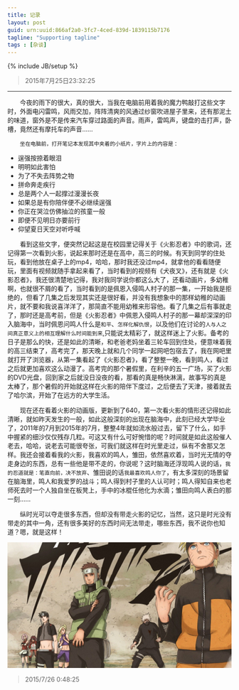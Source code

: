 ```yaml
---
title: 记录
layout: post
guid: urn:uuid:866af2a0-3fc7-4ced-839d-1839115b7176
tagline: "Supporting tagline"
tags : [杂谈]
---
```

{% include JB/setup %}

> 2015年7月25日23:32:25


----------

&emsp;&emsp;今夜的雨下的很大，真的很大，当我在电脑前用着我的魔力鸭敲打这些文字时，外面电闪雷鸣，风雨交加，阵阵清爽的风通过纱窗吹进屋子里来，还有那泥土的味道，窗外是不是传来汽车穿过路面的声音。雨声，雷鸣声，键盘的击打声，卧槽，竟然还有摩托车的声音……

&emsp;&emsp;`坐在电脑前，打开笔记本发现其中夹着的小纸片，字片上的内容是：`

- 逞强按捺着眼泪
- 明明如此害怕
- 为了不失去阵势之物
- 拼命奔走疾行
- 总是两个人一起撑过漫漫长夜
- 如果总是有你陪伴便不必继续逞强
- 你正在哭泣仿佛抽泣的孩童一般
- 即便不见明日亦要前行
- 仰望夏日天空对听呼喊	

&emsp;&emsp;看到这些文字，便突然记起这是在校园里记得关于《火影忍者》中的歌词，还记得第一次看到火影，说起来那时还是在高中，高三的时候。有天到同学的住处玩，看到他放在桌子上的mp4，哈哈，那时我还没过mp4，就拿他的看看随便玩，里面有视频就随手拿起来看了，当时看到的视频有《犬夜叉》，还有就是《火影忍者》，我还很清楚地记得，我对我同学说你都这么大了，还看动画片，多幼稚啊，也就很不屑的看了，当时看到的是佩恩入侵鸣人村子的那一集，一开始我是拒绝的，但看了几集之后发现其实还是很好看，并没有我想象中的那样幼稚的动画片，就不要和我说喜洋洋了，那简直不能用幼稚来形容他。看了几集之后有事就走了，那时还是高考前，但是《火影忍者》中佩恩入侵鸣人村子的那一幕却深深的印入脑海中，当时佩恩问鸣人什么是`和平`、`怎样化解仇恨`，以及他们在讨论的`人与人之间真正意义上的相互理解什么时间能到来`,只能说太精彩了，就这样迷上了火影。备考的日子是那么的快，还是如此的清晰，和老爸老妈坐着三轮车回到住处，便意味着我的高三结束了，高考完了，那天晚上就和几个同学一起网吧包宿去了，我在网吧里就打开了浏览器，从第一集看起了《火影忍者》，看了整整一晚，看到鸣人，看过之后就更加喜欢这么动漫了。高考完的那个暑假里，在利辛的五一广场，买了火影的DVD光盘，回到家之后就没日没夜的看，那看的真是畅快淋漓，故事写的真是太棒了，那个暑假的开始就这样在火影的陪伴下度过，之后便去了天津，接着就去了哈尔滨，开始了在远方的大学生活。

&emsp;&emsp;现在还在看着火影的动画版，更新到了640，第一次看火影的情形还记得如此清晰，就如昨天发生的一般，如此这般深刻的出现在脑海中，此刻已经大学毕业了，2011年的7月到2015年的7月，整整4年就如流水般过去，留下了什么，如手中握紧的细沙仅仅残存几粒。可这又有什么可好惋惜的呢？时间就是如此这般催人老去，哈哈，说老去可能很夸张，可我们就这样在时光里走过，纵有不舍那又怎样。我还会接着看我的火影，我喜欢的鸣人，雏田，依然喜欢着，当时光无情的夺走身边的东西，总有一些他是带不走的，你说呢？这时脑海还浮现鸣人说的话，`我的忍道就是：笔直向前，决不放弃`、雏田说的话`我最喜欢鸣人你了`，有太多深刻的场景留在脑海里，鸣人和我爱罗的战斗；鸣人得到村子里的人认可时；鸣人得知自来也老师死去时一个人独自坐在板凳上，手中的冰棍任他化为水滴；雏田向鸣人表白的那一刻……

&emsp;&emsp;纵时光可以夺走很多东西，但却没有带走火影的记忆，当然，这只是时光没有带走的其中一角，还有很多美好的东西时间无法带走，哪些东西，我不说你也知道？嗯，就是这样！

![记忆中の火影](/media/files/2015/07/huoyingrenzhe.jpg)

> 2015/7/26 0:48:25 